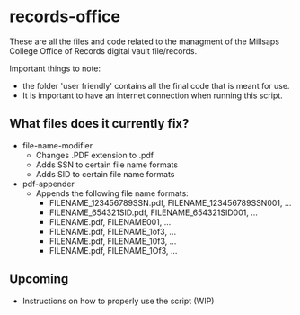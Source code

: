 # records-office
These are all the files and code related to the managment of the Millsaps College Office of Records digital vault file/records.

Important things to note:
- the folder 'user friendly' contains all the final code that is meant for use.
- It is important to have an internet connection when running this script.

## What files does it currently fix?
- file-name-modifier
  - Changes .PDF extension to .pdf
  - Adds SSN to certain file name formats
  - Adds SID to certain file name formats
- pdf-appender
  - Appends the following file name formats:
    - FILENAME_123456789SSN.pdf, FILENAME_123456789SSN001, ...
    - FILENAME_654321SID.pdf, FILENAME_654321SID001, ...
    - FILENAME.pdf, FILENAME001, ...
    - FILENAME.pdf, FILENAME_1of3, ...
    - FILENAME.pdf, FILENAME_10f3, ...
    - FILENAME.pdf, FILENAME_1Of3, ...
    

## Upcoming

- Instructions on how to properly use the script (WIP)
